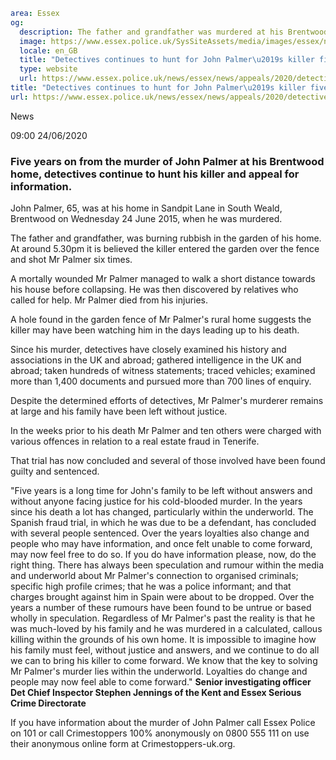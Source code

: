 ```yaml
area: Essex
og:
  description: The father and grandfather was murdered at his Brentwood home in 2015.
  image: https://www.essex.police.uk/SysSiteAssets/media/images/essex/news/appeals/2020/06-june/john-palmer-600.jpg?crop=(0,0,600,316)&amp;w=600&amp;h=300&amp;scale=both
  locale: en_GB
  title: "Detectives continues to hunt for John Palmer\u2019s killer five years on from his death"
  type: website
  url: https://www.essex.police.uk/news/essex/news/appeals/2020/detectives-continues-to-hunt-for-john-palmers-killer-five-years-on-from-his-death/
title: "Detectives continues to hunt for John Palmer\u2019s killer five years on from his death | Essex Police"
url: https://www.essex.police.uk/news/essex/news/appeals/2020/detectives-continues-to-hunt-for-john-palmers-killer-five-years-on-from-his-death/
```

News

09:00 24/06/2020

### Five years on from the murder of John Palmer at his Brentwood home, detectives continue to hunt his killer and appeal for information.

John Palmer, 65, was at his home in Sandpit Lane in South Weald, Brentwood on Wednesday 24 June 2015, when he was murdered.

The father and grandfather, was burning rubbish in the garden of his home. At around 5.30pm it is believed the killer entered the garden over the fence and shot Mr Palmer six times.

A mortally wounded Mr Palmer managed to walk a short distance towards his house before collapsing. He was then discovered by relatives who called for help. Mr Palmer died from his injuries.

A hole found in the garden fence of Mr Palmer's rural home suggests the killer may have been watching him in the days leading up to his death.

Since his murder, detectives have closely examined his history and associations in the UK and abroad; gathered intelligence in the UK and abroad; taken hundreds of witness statements; traced vehicles; examined more than 1,400 documents and pursued more than 700 lines of enquiry.

Despite the determined efforts of detectives, Mr Palmer's murderer remains at large and his family have been left without justice.

In the weeks prior to his death Mr Palmer and ten others were charged with various offences in relation to a real estate fraud in Tenerife.

That trial has now concluded and several of those involved have been found guilty and sentenced.

"Five years is a long time for John's family to be left without answers and without anyone facing justice for his cold-blooded murder.
In the years since his death a lot has changed, particularly within the underworld. The Spanish fraud trial, in which he was due to be a defendant, has concluded with several people sentenced.
Over the years loyalties also change and people who may have information, and once felt unable to come forward, may now feel free to do so. If you do have information please, now, do the right thing.
There has always been speculation and rumour within the media and underworld about Mr Palmer's connection to organised criminals; specific high profile crimes; that he was a police informant; and that charges brought against him in Spain were about to be dropped.
Over the years a number of these rumours have been found to be untrue or based wholly in speculation. Regardless of Mr Palmer's past the reality is that he was much-loved by his family and he was murdered in a calculated, callous killing within the grounds of his own home.
It is impossible to imagine how his family must feel, without justice and answers, and we continue to do all we can to bring his killer to come forward.
We know that the key to solving Mr Palmer's murder lies within the underworld. Loyalties do change and people may now feel able to come forward."
 **Senior investigating officer Det Chief Inspector Stephen Jennings of the Kent and Essex Serious Crime Directorate**

If you have information about the murder of John Palmer call Essex Police on 101 or call Crimestoppers 100% anonymously on 0800 555 111 on use their anonymous online form at Crimestoppers-uk.org.
